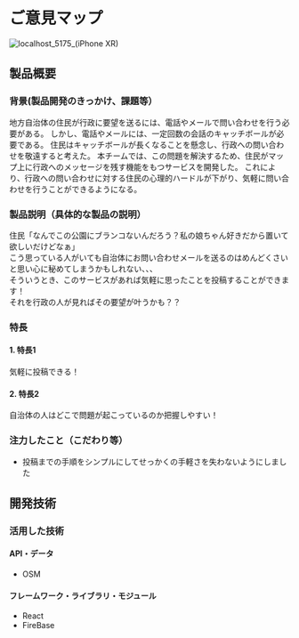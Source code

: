 # ご意見マップ

![localhost_5175_(iPhone XR)](https://github.com/jphacks/SP_2307/assets/96614790/f93ce23a-ddd5-42eb-b874-aa017b418f9b)


## 製品概要
### 背景(製品開発のきっかけ、課題等）
地方自治体の住民が行政に要望を送るには、電話やメールで問い合わせを行う必要がある。
しかし、電話やメールには、一定回数の会話のキャッチボールが必要である。
住民はキャッチボールが長くなることを懸念し、行政への問い合わせを敬遠すると考えた。
本チームでは、この問題を解決するため、住民がマップ上に行政へのメッセージを残す機能をもつサービスを開発した。
これにより、行政への問い合わせに対する住民の心理的ハードルが下がり、気軽に問い合わせを行うことができるようになる。

### 製品説明（具体的な製品の説明）
住民「なんでこの公園にブランコないんだろう？私の娘ちゃん好きだから置いて欲しいだけどなぁ」<br>
こう思っている人がいても自治体にお問い合わせメールを送るのはめんどくさいと思い心に秘めてしまうかもしれない、、、<br>
そういうとき、このサービスがあれば気軽に思ったことを投稿することができます！<br>
それを行政の人が見ればその要望が叶うかも？？

### 特長
#### 1. 特長1
気軽に投稿できる！

#### 2. 特長2
自治体の人はどこで問題が起こっているのか把握しやすい！

### 注力したこと（こだわり等）
* 投稿までの手順をシンプルにしてせっかくの手軽さを失わないようにしました

## 開発技術
### 活用した技術
#### API・データ
* OSM

#### フレームワーク・ライブラリ・モジュール
* React
* FireBase
